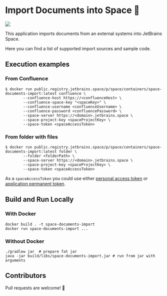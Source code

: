 # Import Documents into Space 🚀
![](https://jb.gg/badges/incubator-flat-square.svg)

This application imports documents from an external systems into JetBrains Space.

Here you can find a list of supported import sources and sample code.

## Execution examples

### From Confluence
```
$ docker run public.registry.jetbrains.space/p/space/containers/space-documents-import:latest confluence \
        --confluence-host https://<confluenceHost> \
        --confluence-space-key "<spaceKey>" \
        --confluence-username <confluenceUsername> \
        --confluence-password <confluencePassword> \
        --space-server https://<domain>.jetbrains.space \
        --space-project-key <spaceProjectKey> \
        --space-token <spaceAccessToken>
```

### From folder with files
```
$ docker run public.registry.jetbrains.space/p/space/containers/space-documents-import:latest folder \
        --folder <folderPath> \
        --space-server https://<domain>.jetbrains.space \
        --space-project-key <spaceProjectKey> \
        --space-token <spaceAccessToken>
```

As a `spaceAccessToken` you could use either [personal access token](https://www.jetbrains.com/help/space/personal-tokens.html) or [application permanent token](https://www.jetbrains.com/help/space/authorize-with-permanent-token.html).

## Build and Run Locally

### With Docker
```
docker build . -t space-documents-import
docker run space-documents-import ...
```

### Without Docker
```
./gradlew jar  # prepare fat jar
java -jar build/libs/space-documents-import.jar # run from jar with arguments
```

## Contributors

Pull requests are welcome! 🙌
